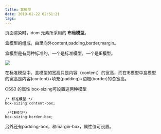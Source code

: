 ```yaml
---
title: 盒模型
date: 2019-02-22 02:51:21
tags:
---
```

页面渲染时，dom 元素所采用的 **布局模型**。

盒模型的组成，由里向外content,padding,border,margin。

盒模型是有两种标准的，一个是标准模型，一个是IE模型。

![](C:\mdDocument\面试秘籍\img\盒模型.png)

在标准模型中，盒模型的宽高只是内容（content）的宽高，而在IE模型中盒模型的宽高是内容(content)+填充(padding)+边框(border)的总宽高。

CSS3 的属性 box-sizing可设置这两种模型

```
/* 标准模型 */
box-sizing:content-box;

 /*IE模型*/
box-sizing:border-box;
```

另外还有padding-box，和margin-box，属性值可设置。
